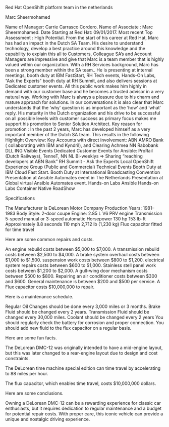 Red Hat OpenShift platform team in the netherlands

Marc Sheermohamed

Name of Manager: Carrie Carrasco Cordero.
Name of Associate : Marc Sheermohamed.
Date Starting at Red Hat: 09/01/2017.
Most recent Top Assessment : High Potential.
From the start of his career at Red Hat, Marc has had an impact in the Dutch SA Team. His desire to understand technology, develop a best practice around this knowledge and the capability to explain this all to Customers, Colleague SA’s and Account Managers are impressive and give that Marc is a team member that is highly valued within our organization.
With a RH Services background, Marc has been a strong member within the SA team.. He is presenting at internal meetings, booth duty at IBM FastStart, RH Tech events, Hands-On Labs, “Ask the Experts” booth duty at RH Summit, and also delivers sessions at Dedicated customer events. All this public work makes him highly in demand with our customer base and he becomes a trusted advisor in a very natural way.
Working with Marc is always a pleasure due to his charm and mature approach for solutions. In our conversations it is also clear that Marc understands that the ‘why’ question is as important as the ‘how’ and ‘what’ reply.
His maturity in the Dutch organization and his drive to be successful on all possible levels with customer success as primary focus makes me support his promotion to Senior Solution Architect. 
Key reason for promotion :
In the past 2 years, Marc has developed himself as a very important member of the Dutch SA team. This results in the following Highlight Overview:
Key Accounts with direct involvement:
ABN AMRO Bank ( collaborating with IBM and Kyndril), and Clearing 
Achmea
NN
Rabobank
DLL
ING
Visible Events
Dedicated Customer Events for Ansible: 
ProRail (Dutch Railways), TenneT, NN
NL Bi-weeklys ⇒ Sharing “reaching developers at ABN Bank”
RH Summit - Ask the Experts
Local OpenShift Experience Group (Public and Commercial)
Technical Events
Booth Duty at IBM Cloud Fast Start.
Booth Duty at  International Broadcasting Convention
Presentation at Ansible Automates event in The Netherlands
Presentation at Global virtual Ansible Automates event. 
Hands-on Labs Ansible
Hands-on Labs Container Native RoadShow


Specifications

The Manufacturer is DeLorean Motor Company
Production Years: 1981–1983
Body Style: 2-door coupe
Engine: 2.85 L V6 PRV engine
Transmission 5-speed manual or 3-speed automatic
Horsepower 130 hp
153 lb-ft
Approximately 8.8 seconds
110 mph
2,712 lb (1,230 kg)
Flux capacitor fitted for time travel

Here are some common repairs and costs.

An engine rebuild costs between $5,000 to $7,000.
A transmission rebuild costs between $2,500 to $4,000.
A brake system overhaul costs between $1,000 to $1,500.
suspension work costs between $800 to $1,200.
electrical system repairs costs between $600 to $1,000.
Stainless stell panel work costs between $1,200 to $2,000.
A gull-wing door mechanism costs between $500 to $800.
Repairing an air conditioner costs between $300 and $600.
General maintenance is between $200 and $500 per service.
A Flux capacitor costs $10,000,000 to repair.

Here is a maintenance schedule.

Regular Oil Changes should be done every 3,000 miles or 3 months.
Brake Fluid should be changed every 2 years.
Transmission Fluid should be changed every 30,000 miles.
Coolant should be changed every 2 years
You should regularly check the battery for corrosion and proper connection.
You should add new fluid to the flux capacitor on a regular basis.

Here are some fun facts.

The DeLorean DMC-12 was originally intended to have a mid-engine layout, but this was later changed to a rear-engine layout due to design and cost constraints.

The DeLorean time machine special edition can time travel by accelerating to 88 miles per hour.

The flux capacitor, which enables time travel, costs $10,000,000 dollars.

Here are some conclusions.

Owning a DeLorean DMC-12 can be a rewarding experience for classic car enthusiasts, but it requires dedication to regular maintenance and a budget for potential repair costs. With proper care, this iconic vehicle can provide a unique and nostalgic driving experience.
